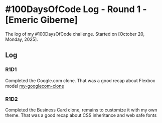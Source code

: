 # #100DaysOfCode Log - Round 1 - [Emeric Giberne]

The log of my #100DaysOfCode challenge. Started on [October 20, Monday, 2025].

## Log

### R1D1 
Completed the Google.com clone. That was a good recap about Flexbox model
[my-googlecom-clone](https://68f6d45c7f6647901bb55d71--exquisite-souffle-a2df40.netlify.app/)

### R1D2
Completed the Business Card clone, remains to customize it with my own theme. That was a good recap about CSS inheritance and web safe fonts
